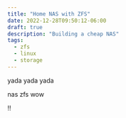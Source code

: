 ```yaml
---
title: "Home NAS with ZFS"
date: 2022-12-28T09:50:12-06:00
draft: true
description: "Building a cheap NAS"
tags:
  - zfs
  - linux
  - storage
---
```


yada yada yada

nas zfs wow

!!
